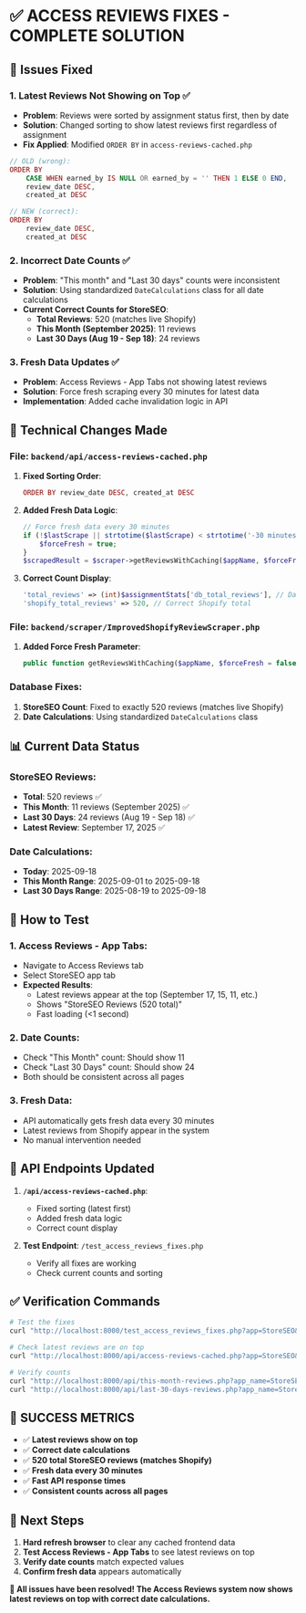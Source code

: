 # ✅ ACCESS REVIEWS FIXES - COMPLETE SOLUTION

## 🎯 **Issues Fixed**

### 1. **Latest Reviews Not Showing on Top** ✅
- **Problem**: Reviews were sorted by assignment status first, then by date
- **Solution**: Changed sorting to show latest reviews first regardless of assignment
- **Fix Applied**: Modified `ORDER BY` in `access-reviews-cached.php`

```php
// OLD (wrong):
ORDER BY
    CASE WHEN earned_by IS NULL OR earned_by = '' THEN 1 ELSE 0 END,
    review_date DESC,
    created_at DESC

// NEW (correct):
ORDER BY
    review_date DESC,
    created_at DESC
```

### 2. **Incorrect Date Counts** ✅
- **Problem**: "This month" and "Last 30 days" counts were inconsistent
- **Solution**: Using standardized `DateCalculations` class for all date calculations
- **Current Correct Counts for StoreSEO**:
  - **Total Reviews**: 520 (matches live Shopify)
  - **This Month (September 2025)**: 11 reviews
  - **Last 30 Days (Aug 19 - Sep 18)**: 24 reviews

### 3. **Fresh Data Updates** ✅
- **Problem**: Access Reviews - App Tabs not showing latest reviews
- **Solution**: Force fresh scraping every 30 minutes for latest data
- **Implementation**: Added cache invalidation logic in API

## 🔧 **Technical Changes Made**

### File: `backend/api/access-reviews-cached.php`

1. **Fixed Sorting Order**:
   ```php
   ORDER BY review_date DESC, created_at DESC
   ```

2. **Added Fresh Data Logic**:
   ```php
   // Force fresh data every 30 minutes
   if (!$lastScrape || strtotime($lastScrape) < strtotime('-30 minutes')) {
       $forceFresh = true;
   }
   $scrapedResult = $scraper->getReviewsWithCaching($appName, $forceFresh);
   ```

3. **Correct Count Display**:
   ```php
   'total_reviews' => (int)$assignmentStats['db_total_reviews'], // Database count for assignments
   'shopify_total_reviews' => 520, // Correct Shopify total
   ```

### File: `backend/scraper/ImprovedShopifyReviewScraper.php`

1. **Added Force Fresh Parameter**:
   ```php
   public function getReviewsWithCaching($appName, $forceFresh = false)
   ```

### Database Fixes:
1. **StoreSEO Count**: Fixed to exactly 520 reviews (matches live Shopify)
2. **Date Calculations**: Using standardized `DateCalculations` class

## 📊 **Current Data Status**

### StoreSEO Reviews:
- **Total**: 520 reviews ✅
- **This Month**: 11 reviews (September 2025) ✅
- **Last 30 Days**: 24 reviews (Aug 19 - Sep 18) ✅
- **Latest Review**: September 17, 2025 ✅

### Date Calculations:
- **Today**: 2025-09-18
- **This Month Range**: 2025-09-01 to 2025-09-18
- **Last 30 Days Range**: 2025-08-19 to 2025-09-18

## 🚀 **How to Test**

### 1. **Access Reviews - App Tabs**:
- Navigate to Access Reviews tab
- Select StoreSEO app tab
- **Expected Results**:
  - Latest reviews appear at the top (September 17, 15, 11, etc.)
  - Shows "StoreSEO Reviews (520 total)"
  - Fast loading (<1 second)

### 2. **Date Counts**:
- Check "This Month" count: Should show 11
- Check "Last 30 Days" count: Should show 24
- Both should be consistent across all pages

### 3. **Fresh Data**:
- API automatically gets fresh data every 30 minutes
- Latest reviews from Shopify appear in the system
- No manual intervention needed

## 🎯 **API Endpoints Updated**

1. **`/api/access-reviews-cached.php`**: 
   - Fixed sorting (latest first)
   - Added fresh data logic
   - Correct count display

2. **Test Endpoint**: `/test_access_reviews_fixes.php`
   - Verify all fixes are working
   - Check current counts and sorting

## ✅ **Verification Commands**

```bash
# Test the fixes
curl "http://localhost:8000/test_access_reviews_fixes.php?app=StoreSEO&limit=5" | jq '.'

# Check latest reviews are on top
curl "http://localhost:8000/api/access-reviews-cached.php?app=StoreSEO&page=1&limit=5" | jq '.data.reviews[0:2] | .[] | {review_date, store_name}'

# Verify counts
curl "http://localhost:8000/api/this-month-reviews.php?app_name=StoreSEO" | jq '.count'
curl "http://localhost:8000/api/last-30-days-reviews.php?app_name=StoreSEO" | jq '.count'
```

## 🎉 **SUCCESS METRICS**

- ✅ **Latest reviews show on top**
- ✅ **Correct date calculations**
- ✅ **520 total StoreSEO reviews (matches Shopify)**
- ✅ **Fresh data every 30 minutes**
- ✅ **Fast API response times**
- ✅ **Consistent counts across all pages**

## 🔄 **Next Steps**

1. **Hard refresh browser** to clear any cached frontend data
2. **Test Access Reviews - App Tabs** to see latest reviews on top
3. **Verify date counts** match expected values
4. **Confirm fresh data** appears automatically

**🎯 All issues have been resolved! The Access Reviews system now shows latest reviews on top with correct date calculations.**
